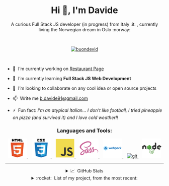 <h1 align="center">Hi 👋, I'm Davide</h1>
<p align="center">A curious Full Stack JS developer (in progress) from Italy :it: , currently living the Norwegian dream in Oslo :norway:</p>

<!-- <p align="left"> <img src="https://komarev.com/ghpvc/?username=buondevid&label=Profile%20views&color=ce9927&style=flat" alt="buondevid" /> </p> -->
<br>

<p align="center"> <a href="https://github.com/ryo-ma/github-profile-trophy"><img src="https://github-profile-trophy.vercel.app/?username=buondevid" alt="buondevid" /></a> </p>
<br>

- 🔭 &nbsp;I’m currently working on [Restaurant Page](https://buondevid.github.io/restaurant-page/)

- 🌱 &nbsp;I’m currently learning **Full Stack JS Web Development**

- 👯 &nbsp;I’m looking to collaborate on any cool idea or open source projects

- 📫 &nbsp;Write me <b.davide91@gmail.com>

- ⚡ &nbsp;Fun fact: *I'm an atypical Italian... I don't like football, I tried pineapple on pizza (and survived it) and I love cold weather!!*

<!-- <h3 align="left">Connect with me:</h3>
<p align="left">
<a href="https://codepen.io/buondevid" target="blank"><img align="center" src="https://cdn.jsdelivr.net/npm/simple-icons@3.0.1/icons/codepen.svg" alt="buondevid" height="30" width="40" /></a>
</p> -->

<h3 align="center">Languages and Tools:</h3>
<p align="center"> <a href="https://www.w3.org/html/" target="_blank"> <img src="https://raw.githubusercontent.com/devicons/devicon/master/icons/html5/html5-original-wordmark.svg" alt="html5" width="60" height="60"/> </a> &nbsp;&nbsp; <a href="https://www.w3schools.com/css/" target="_blank"> <img src="https://raw.githubusercontent.com/devicons/devicon/master/icons/css3/css3-original-wordmark.svg" alt="css3" width="60" height="60"/> </a> &nbsp;&nbsp; <a href="https://developer.mozilla.org/en-US/docs/Web/JavaScript" target="_blank"> <img src="https://raw.githubusercontent.com/devicons/devicon/master/icons/javascript/javascript-original.svg" alt="javascript" width="60" height="60"/> </a> &nbsp;&nbsp; <a href="https://sass-lang.com" target="_blank"> <img margin="10px"src="https://raw.githubusercontent.com/devicons/devicon/master/icons/sass/sass-original.svg" alt="sass" width="60" height="60"/> </a> &nbsp;&nbsp; <a href="https://webpack.js.org" target="_blank"> <img src="https://raw.githubusercontent.com/devicons/devicon/d00d0969292a6569d45b06d3f350f463a0107b0d/icons/webpack/webpack-original-wordmark.svg" alt="webpack" width="60" height="60"/> </a> &nbsp;&nbsp; <a href="https://git-scm.com/" target="_blank"> <img src="https://www.vectorlogo.zone/logos/git-scm/git-scm-icon.svg" alt="git" width="60" height="60"/> </a> &nbsp;&nbsp; <a href="https://nodejs.org" target="_blank"> <img src="https://raw.githubusercontent.com/devicons/devicon/master/icons/nodejs/nodejs-original-wordmark.svg" alt="nodejs" width="60" height="60"/> </a>  </p>

---

<details align="center">
  
  <summary>📈&nbsp; GitHub Stats</summary>
  
<p align="center">&nbsp;<img src="https://github-readme-stats.vercel.app/api?username=buondevid&show_icons=true&locale=en" alt="buondevid" /></p>

<p align="center"><img src="https://github-readme-streak-stats.herokuapp.com/?user=buondevid&" alt="buondevid" /></p>

<p align="center"><img src="https://github-readme-stats.vercel.app/api/top-langs?username=buondevid&show_icons=true&locale=en&layout=compact" alt="buondevid" /></p>

</details>

<details align="center">
  
  <summary>:rocket:&nbsp; List of my project, from the most recent:</summary>

<ol align="left">
  <li><a target='_blank' href="https://buondevid.github.io/restaurant-page/">Restaurant Page</a></li>
  <li><a target='_blank' href="https://buondevid.github.io/tic-tac-toe/">Tic Tac Toe</a></li>
  <li><a target='_blank' href="https://buondevid.github.io/library/">Library App</a></li>
  <li><a target='_blank' href="https://buondevid.github.io/calculator/">Calculator</a></li>
  <li><a target='_blank' href="https://buondevid.github.io/etch-a-sketch/">Etch-a-Sketch</a></li>
  <li><a target='_blank' href="https://buondevid.github.io/rock-scissors-paper/">Rock Scissors Paper</a></li>
  <li><a target='_blank' href="https://buondevid.github.io/pianoforte/">Pianoforte App</a></li>
  <li><a target='_blank' href="https://buondevid.github.io/google-homepage/">Google Homepage</a></li>
  <li><a target='_blank' href="https://codepen.io/buondevid">My very first 5 serious beginner projects on Codepen </a>
    <ul>
    <li>Tribute page</li>
    <li>Form</li>
    <li>Landing Page</li>
    <li>Portofolio</li>
    <li>Technical Documentation Page</li>
    </ul>
  </li>
</ol>

</details>

